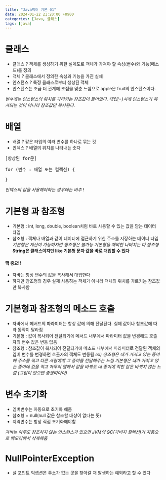 ```yaml
---
title: "Java먹어 기본 01"
date: 2024-01-22 21:20:00 +0900
categories: [Java, 클래스]
tags: [java]
---
```



# 클래스

- 클래스 ? 객체를 생성하기 위한 설계도로 객체가 가져야 할 속성(변수)와 기능(메소드)를 정의
- 객체 ? 클래스에서 정의한 속성과 기능을 가진 실체
- 인스턴스 ? 특정 클래스로부터 생성된 객체 
- 인스턴스는 조금 더 관계에 초점을 맞춘 느낌으로 apple은 fruit의 인스턴스이다.

*변수에는 인스턴스의 위치를 가리키는 참조값이 들어있다. 대입(=)시에 인스턴스가 복사되는 것이 아니라 참조값만 복사된다.*

# 배열

- 배열 ? 같은 타입의 여러 변수를 하나로 묶는 것
- 인덱스 ? 배열의 위치를 나타내는 숫자

<pre>
[향상된 for문]

for (변수 : 배열 또는 컬렉션) {

}
</pre>
*인덱스의 값을 사용해야하는 경우에는 비추 !*


# 기본형 과 참조형
- 기본형 : int, long, double, boolean처럼 바로 사용할 수 있는 값을 담는 데이터 타입
- 참조형 : 객체나 배열과 같이 데이터에 접근하기 위한 주소를 저장하는 데이터 타입
*기본형은 계산이 가능하지만 참조형은 불가능*
*기본형을 제외한 나머지는 다 참조형*
**String은 클래스이지만 like 기본형 문자 값을 바로 대입할 수 있다**

#### 핵 중요!!
- 자바는 항상 변수의 값을 복사해서 대입한다
- 하지만 참조형의 경우 실제 사용하는 객체가 아니라 객체의 위치를 가르키는 참조값만 복사함

# 기본형과 참조형의 메소드 호출
- 자바에서 메서드의 파라미터는 항상 값에 의해 전달된다. 실제 값이나 참조값에 따라 동작이 달라짐
- 기본형 : 값이 복사되어 전달되기에 메서드 내부에서 파라미터 값을 변경해도 호출자의 변수 값은 변동 없음
- 참조형 : 참조값이 복사되어 전달되기에 메소드 내부에서 파라미터로 전달된 객체의 멤버 변수를 변경하면 호출자의 객체도 변동됨
*ex) 참조형은 내가 가지고 있는 종이에 주소를 적고 다른 사람에게 그 종이를 전달해주는 느낌
기본형은 내가 가지고 있는 종이에 값을 적고 아무리 옆에서 값을 바꿔도 내 종이에 적힌 값은 바뀌지 않는 느낌
  (그림이 있으면 좋겠따아아)*

# 변수 초기화
- 멤버변수는 자동으로 초기화 해줌
- 참조형 = null(null 값은 참조할 대상이 없다는 뜻)
- 지역변수는 항상 직접 초기화해야함

*자바는 아무도 참조하지 않는 인스턴스가 있으면 JVM의 GC(가비지 컬렉션)가 자동으로 메모리에서 삭제해줌*

# NullPointerException
- 널 포인트 익셉션은 주소가 없는 곳을 찾아갈 때 발생하는 예외라고 할 수 있다




